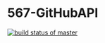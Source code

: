 # 567-GitHubAPI

[![build status of master](https://travis-ci.org/JonMike8/567-GitHubAPI.svg?branch=main)](https://travis-ci.org/JonMike8/567-GitHubAPI)
